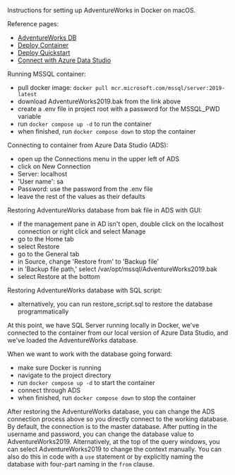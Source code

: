 Instructions for setting up AdventureWorks in Docker on macOS.

Reference pages:

- [AdventureWorks DB](https://learn.microsoft.com/en-us/sql/samples/adventureworks-install-configure?view=sql-server-ver16&tabs=ssms)
- [Deploy Container](https://learn.microsoft.com/en-us/sql/linux/sql-server-linux-docker-container-deployment?view=sql-server-ver16&pivots=cs1-bash)
- [Deploy Quickstart](https://learn.microsoft.com/en-us/sql/linux/quickstart-install-connect-docker?view=sql-server-ver15&preserve-view=true&pivots=cs1-bash)
- [Connect with Azure Data Studio](https://learn.microsoft.com/en-us/sql/azure-data-studio/quickstart-sql-server?view=sql-server-ver16)

Running MSSQL container:

- pull docker image: `docker pull mcr.microsoft.com/mssql/server:2019-latest`
- download AdventureWorks2019.bak from the link above
- create a .env file in project root with a password for the MSSQL_PWD variable
- run `docker compose up -d` to run the container
- when finished, run `docker compose down` to stop the container

Connecting to container from Azure Data Studio (ADS):

- open up the Connections menu in the upper left of ADS
- click on New Connection
- Server: localhost
- 'User name': sa
- Password: use the password from the .env file
- leave the rest of the values as their defaults

Restoring AdventureWorks database from bak file in ADS with GUI:

- if the management pane in AD isn't open, double click on the localhost connection or right click and select Manage
- go to the Home tab
- select Restore
- go to the General tab
- in Source, change 'Restore from' to 'Backup file'
- in 'Backup file path,' select /var/opt/mssql/AdventureWorks2019.bak
- select Restore at the bottom

Restoring AdventureWorks database with SQL script:

- alternatively, you can run restore_script.sql to restore the database programmatically

At this point, we have SQL Server running locally in Docker, we've connected to the container from our local version of Azure Data Studio, and we've loaded the AdventureWorks database.

When we want to work with the database going forward:

- make sure Docker is running
- navigate to the project directory
- run `docker compose up -d` to start the container
- connect through ADS
- when finished, run `docker compose down` to stop the container

After restoring the AdventureWorks database, you can change the ADS connection process above so you directly connect to the working database. By default, the connection is to the master database. After putting in the username and password, you can change the database value to AdventureWorks2019. Alternatively, at the top of the query windows, you can select AdventureWorks2019 to change the context manually. You can also do this in code with a `use` statement or by explicitly naming the database with four-part naming in the `from` clause.